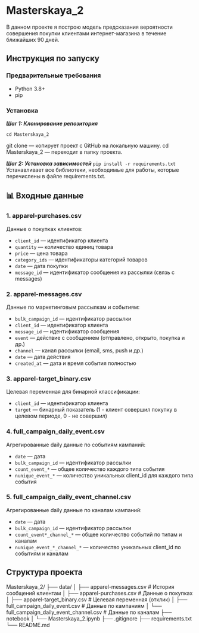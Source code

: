 
# Masterskaya_2
В данном проекте я построю модель предсказания вероятности совершения покупки клиентами интернет-магазина в течение ближайших 90 дней.

## Инструкция по запуску

### Предварительные требования

- Python 3.8+
- pip
### Установка

***Шаг 1: Клонирование репозитория***
```git clone https://github.com/Gadzhy/Masterskaya_2.git
cd Masterskaya_2
```
git clone — копирует проект с GitHub на локальную машину.
cd Masterskaya_2 — переходит в папку проекта.

***Шаг 2: Установка зависимостей***
`pip install -r requirements.txt`
Устанавливает все библиотеки, необходимые для работы, которые перечислены в файле requirements.txt.

## 📊 Входные данные

### 1. apparel-purchases.csv
Данные о покупках клиентов:
- `client_id` — идентификатор клиента
- `quantity` — количество единиц товара
- `price` — цена товара
- `category_ids` — идентификаторы категорий товаров
- `date` — дата покупки
- `message_id` — идентификатор сообщения из рассылки (связь с messages)


### 2. apparel-messages.csv
Данные по маркетинговым рассылкам и событиям:
- `bulk_campaign_id` — идентификатор рассылки
- `client_id` — идентификатор клиента
- `message_id` — идентификатор сообщения
- `event` — действие с сообщением (отправлено, открыто, покупка и др.)
- `channel` — канал рассылки (email, sms, push и др.)
- `date` — дата действия
- `created_at` — дата и время события полностью


### 3. apparel-target_binary.csv
Целевая переменная для бинарной классификации:
- `client_id` — идентификатор клиента
- `target` — бинарный показатель (1 - клиент совершил покупку в целевом периоде, 0 - не совершил)


### 4. full_campaign_daily_event.csv
Агрегированные daily данные по событиям кампаний:
- `date` — дата
- `bulk_campaign_id` — идентификатор рассылки
- `count_event_*` — общее количество каждого типа события
- `nunique_event_*` — количество уникальных client_id для каждого типа события


### 5. full_campaign_daily_event_channel.csv
Агрегированные daily данные по каналам кампаний:
- `date` — дата
- `bulk_campaign_id` — идентификатор рассылки
- `count_event*_channel_*` — общее количество событий по типам и каналам
- `nunique_event_*_channel_*` — количество уникальных client_id по событиям и каналам



## Структура проекта

Masterskaya_2/
├── data/
│ ├── apparel-messages.csv # История сообщений клиентам
│ ├── apparel-purchases.csv # Данные о покупках
│ ├── apparel-target_binary.csv # Целевая переменная (отклик)
│ ├── full_campaign_daily_event.csv # Данные по кампаниям
│ └── full_campaign_daily_event_channel.csv # Данные по каналам
├── notebook
│   └── Masterskaya_2.ipynb
├── .gitignore
├── requirements.txt
└── README.md
